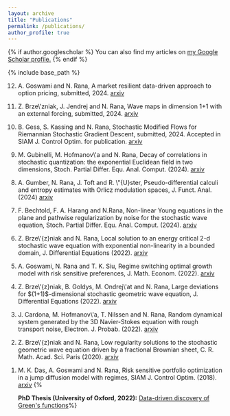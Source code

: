 ```yaml
---
layout: archive
title: "Publications"
permalink: /publications/
author_profile: true
---
```


{% if author.googlescholar %}
  You can also find my articles on <u><a href="{{author.googlescholar}}">my Google Scholar profile</a>.</u>
{% endif %}

{% include base_path %}

<!---
{% for post in site.publications reversed %}
  {% include archive-single.html %}
{% endfor %}
--->

<ol reversed>
<li><p> A. Goswami and N. Rana, A market resilient data-driven approach to option pricing, submitted, 2024. <a href="https://arxiv.org/abs/2409.08205">arxiv</a>
<li><p> Z. Brze\'zniak, J. Jendrej and N. Rana, Wave maps in dimension 1+1 with an external forcing, submitted, 2024. <a href="https://arxiv.org/abs/2404.09195">arxiv</a>
<li><p> B. Gess, S. Kassing and N. Rana, Stochastic Modified Flows for Riemannian Stochastic Gradient Descent, submitted, 2024. Accepted in SIAM J. Control Optim. for publication. <a href="https://arxiv.org/abs/2402.03467">arxiv</a>
<li><p> M. Gubinelli, M. Hofmanov\'a and N. Rana, Decay of correlations in stochastic quantization: the exponential Euclidean field in two dimensions,  Stoch. Partial Differ. Equ. Anal. Comput. (2024). <a href="https://arxiv.org/abs/2305.12017">arxiv</a>
<li><p> A. Gumber, N. Rana, J. Toft and R. \"{U}ster, Pseudo-differential calculi and entropy estimates with Orlicz modulation spaces, J. Funct. Anal. (2024) <a href="https://arxiv.org/abs/2304.09558">arxiv</a>
<li><p> F. Bechtold, F. A. Harang and N.Rana, Non-linear Young equations in the plane and pathwise regularization by noise for  the stochastic wave equation, Stoch. Partial Differ. Equ. Anal. Comput. (2024). <a href="https://arxiv.org/abs/2206.05360">arxiv</a>
<li><p> Z. Brze\'{z}niak and N. Rana, Local solution to an energy critical 2-d stochastic wave equation with exponential non-linearity in a bounded domain, J. Differential Equations (2022). <a href="https://arxiv.org/abs/1901.08123">arxiv</a>
<li><p> A. Goswami, N. Rana and T. K. Siu, Regime switching optimal growth model with risk sensitive preferences, J. Math. Econom. (2022). <a href="https://arxiv.org/abs/2110.15025">arxiv</a>
<li><p> Z. Brze\'{z}niak, B. Goldys, M. Ondrej\'at and N. Rana, Large deviations for $(1+1)$-dimensional stochastic geometric wave equation, J. Differential Equations (2022). <a href="https://arxiv.org/abs/2006.07108">arxiv</a>
<li><p> J. Cardona, M.  Hofmanov\'a, T. Nilssen and N. Rana, Random dynamical system generated by the 3D Navier-Stokes equation with rough transport noise, Electron. J. Probab. (2022). <a href="https://arxiv.org/abs/2104.14312">arxiv</a>
<li><p> Z. Brze\'{z}niak and N. Rana, Low regularity solutions to the stochastic geometric wave equation driven by a fractional Brownian sheet, C. R. Math. Acad. Sci. Paris (2020). <a href="https://arxiv.org/abs/2006.07740">arxiv</a>
<li><p> M. K. Das, A.  Goswami and N. Rana, Risk sensitive portfolio optimization in a jump diffusion model with regimes, SIAM J. Control Optim. (2018). <a href="https://arxiv.org/abs/1603.09149v6">arxiv</a>
{% <p><b>PhD Thesis (University of Oxford, 2022):</b> <a href="https://nboulle.github.io/files/thesis.pdf">Data-driven discovery of Green's functions</a>%}
